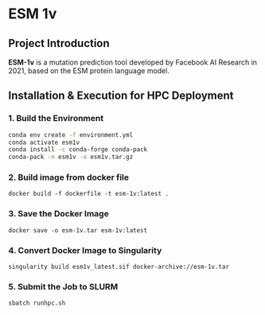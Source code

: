 # ESM 1v
## Project Introduction  
**ESM-1v** is a mutation prediction tool developed by Facebook AI Research in 2021, based on the ESM protein language model.

## Installation & Execution for HPC Deployment

### **1. Build the Environment**
```bash
conda env create -f environment.yml
conda activate esm1v
conda install -c conda-forge conda-pack
conda-pack -n esm1v -o esm1v.tar.gz
```

### **2. Build image from docker file**
```shell
docker build -f dockerfile -t esm-1v:latest .
```

### **3. Save the Docker Image**
```shell
docker save -o esm-1v.tar esm-1v:latest
```

### **4. Convert Docker Image to Singularity**
```shell
singularity build esm1v_latest.sif docker-archive://esm-1v.tar
```

### **5. Submit the Job to SLURM**
```shell
sbatch runhpc.sh
```
